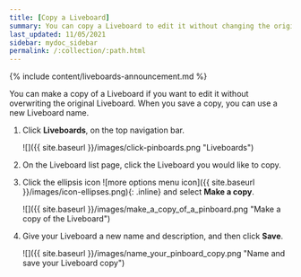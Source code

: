 ```yaml
---
title: [Copy a Liveboard]
summary: You can copy a Liveboard to edit it without changing the original Liveboard.
last_updated: 11/05/2021
sidebar: mydoc_sidebar
permalink: /:collection/:path.html
---
```


{% include content/liveboards-announcement.md %}

You can make a copy of a Liveboard if you want to edit it without overwriting the original Liveboard.  When you save a copy, you can use a new Liveboard name.

1. Click **Liveboards**, on the top navigation bar.

     ![]({{ site.baseurl }}/images/click-pinboards.png "Liveboards")

2. On the Liveboard list page, click the Liveboard you would like to copy.
3. Click the ellipsis icon ![more options menu icon]({{ site.baseurl }}/images/icon-ellipses.png){: .inline} and select **Make a copy**.

     ![]({{ site.baseurl }}/images/make_a_copy_of_a_pinboard.png "Make a copy of the Liveboard")

4. Give your Liveboard a new name and description, and then click **Save**.

     ![]({{ site.baseurl }}/images/name_your_pinboard_copy.png "Name and save your Liveboard copy")

